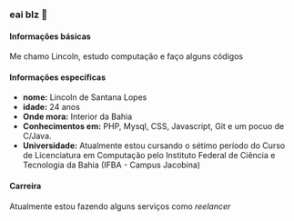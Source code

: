 ### eai blz 👋

#### Informações básicas
Me chamo Lincoln, estudo computação e faço alguns códigos

#### Informações específicas
- __nome:__ Lincoln de Santana Lopes
- __idade:__ 24 anos
- __Onde mora:__ Interior da Bahia
- __Conhecimentos em:__ PHP, Mysql, CSS, Javascript, Git e um pocuo de C/Java.
- __Universidade:__ Atualmente estou cursando o sétimo período do Curso de Licenciatura em Computação pelo Instituto Federal de Ciência e Tecnologia da Bahia (IFBA - Campus Jacobina)

#### Carreira
Atualmente estou fazendo alguns serviços como _reelancer_
